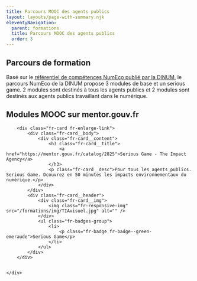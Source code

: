 ```yaml
---
title: Parcours MOOC des agents publics
layout: layouts/page-with-summary.njk
eleventyNavigation:
  parent: formations
  title: Parcours MOOC des agents publics
  order: 3
---
```

## Parcours de formation

Basé sur le [référentiel de compétences NumEco publié par la DINUM](/formations/referentiel-competences/), le parcours NumEco de la DINUM propose 3 modules de base et un serious game.
2 modules sont destinés à tous les agents publics et 2 modules sont destinés aux agents publics travaillant dans le numérique.

## Modules MOOC sur mentor.gouv.fr 


<!-- grille avec les cartes présentant les différents modules-->

<div class="fr-grid-row fr-mb-1w">
    <div class="fr-col-md-6 fr-col-md">

        <div class="fr-card fr-enlarge-link">
            <div class="fr-card__body">
                <div class="fr-card__content">
                    <h3 class="fr-card__title">
                        <a href="https://mentor.gouv.fr/catalog/2825">Serious Game - The Impact Agency</a>
                    </h3>
                    <p class="fr-card__desc">Pour tous les agents publics. Serious Game. Dcouvrez en 50 minutes les impacts environnementaux du numérique.</p>
                </div>
            </div>
            <div class="fr-card__header">
                <div class="fr-card__img">
                    <img class="fr-responsive-img" src="/formations/img/TIAvisuel.jpg" alt="" />
                </div>
                <ul class="fr-badges-group">
                    <li>
                        <p class="fr-badge fr-badge--green-emeraude">Serious Game</p>
                    </li>
                </ul>
            </div>
        </div>


    </div>
</div>
